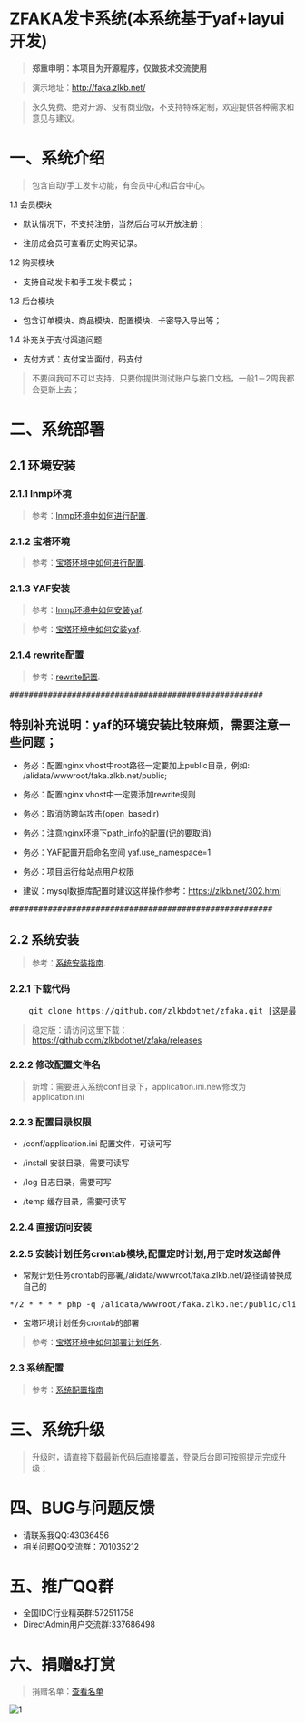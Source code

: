 # ZFAKA发卡系统(本系统基于yaf+layui开发)

>**郑重申明：本项目为开源程序，仅做技术交流使用**

>演示地址：http://faka.zlkb.net/

>永久免费、绝对开源、没有商业版，不支持特殊定制，欢迎提供各种需求和意见与建议。


# 一、系统介绍
>包含自动/手工发卡功能，有会员中心和后台中心。

1.1 会员模块
* 默认情况下，不支持注册，当然后台可以开放注册；

* 注册成会员可查看历史购买记录。
	
1.2 购买模块
* 支持自动发卡和手工发卡模式；

1.3 后台模块
* 包含订单模块、商品模块、配置模块、卡密导入导出等；
	
1.4 补充关于支付渠道问题
* 支付方式：支付宝当面付，码支付

>不要问我可不可以支持，只要你提供测试账户与接口文档，一般1－2周我都会更新上去；


# 二、系统部署

## 2.1 环境安装

### 2.1.1 lnmp环境
>参考：[lnmp环境中如何进行配置](https://github.com/zlkbdotnet/zfaka/wiki/lnmp%E7%8E%AF%E5%A2%83%E4%B8%AD%E5%A6%82%E4%BD%95%E8%BF%9B%E8%A1%8C%E9%85%8D%E7%BD%AE).

### 2.1.2 宝塔环境
>参考：[宝塔环境中如何进行配置](https://github.com/zlkbdotnet/zfaka/wiki/%E5%AE%9D%E5%A1%94%E7%8E%AF%E5%A2%83%E4%B8%AD%E5%A6%82%E4%BD%95%E8%BF%9B%E8%A1%8C%E9%85%8D%E7%BD%AE).

### 2.1.3 YAF安装
>参考：[lnmp环境中如何安装yaf](https://github.com/zlkbdotnet/zfaka/wiki/lnmp%E7%8E%AF%E5%A2%83%E4%B8%AD%E5%A6%82%E4%BD%95%E5%AE%89%E8%A3%85yaf).

>参考：[宝塔环境中如何安装yaf](https://github.com/zlkbdotnet/zfaka/wiki/%E5%AE%9D%E5%A1%94%E7%8E%AF%E5%A2%83%E4%B8%AD%E5%A6%82%E4%BD%95%E5%AE%89%E8%A3%85yaf).

### 2.1.4 rewrite配置
>参考：[rewrite配置](https://github.com/zlkbdotnet/zfaka/wiki/rewrite%E9%85%8D%E7%BD%AE).

<pre>#####################################################</pre> 

## 特别补充说明：yaf的环境安装比较麻烦，需要注意一些问题；

* 务必：配置nginx vhost中root路径一定要加上public目录，例如:  /alidata/wwwroot/faka.zlkb.net/public;

* 务必：配置nginx vhost中一定要添加rewrite规则

* 务必：取消防跨站攻击(open_basedir)

* 务必：注意nginx环境下path_info的配置(记的要取消)

* 务必：YAF配置开启命名空间 yaf.use_namespace=1

* 务必：项目运行给站点用户权限

* 建议：mysql数据库配置时建议这样操作参考：https://zlkb.net/302.html

<pre>#######################################################</pre> 

## 2.2 系统安装
>参考：[系统安装指南](https://github.com/zlkbdotnet/zfaka/wiki/%E7%B3%BB%E7%BB%9F%E5%AE%89%E8%A3%85%E6%8C%87%E5%8D%97).

### 2.2.1 下载代码
<pre>
	git clone https://github.com/zlkbdotnet/zfaka.git [这是最新测试版]
</pre> 

>稳定版：请访问这里下载：https://github.com/zlkbdotnet/zfaka/releases

### 2.2.2 修改配置文件名
>新增：需要进入系统conf目录下，application.ini.new修改为 application.ini

### 2.2.3 配置目录权限

* /conf/application.ini 配置文件，可读可写

* /install  安装目录，需要可读写

* /log      日志目录，需要可写

* /temp     缓存目录，需要可读写

### 2.2.4 直接访问安装

### 2.2.5 安装计划任务crontab模块,配置定时计划,用于定时发送邮件
* 常规计划任务crontab的部署,/alidata/wwwroot/faka.zlkb.net/路径请替换成自己的
<pre>
*/2 * * * * php -q /alidata/wwwroot/faka.zlkb.net/public/cli.php request_uri="/crontab/sendemail/index"
</pre> 	

* 宝塔环境计划任务crontab的部署
>参考：[宝塔环境中如何部署计划任务](https://github.com/zlkbdotnet/zfaka/wiki/%E5%AE%9D%E5%A1%94%E7%8E%AF%E5%A2%83%E4%B8%AD%E5%A6%82%E4%BD%95%E9%83%A8%E7%BD%B2%E8%AE%A1%E5%88%92%E4%BB%BB%E5%8A%A1).

### 2.3 系统配置
>参考：[系统配置指南](https://github.com/zlkbdotnet/zfaka/wiki/%E7%B3%BB%E7%BB%9F%E9%85%8D%E7%BD%AE%E6%8C%87%E5%8D%97)

# 三、系统升级
> 升级时，请直接下载最新代码后直接覆盖，登录后台即可按照提示完成升级；

# 四、BUG与问题反馈
* 请联系我QQ:43036456
* 相关问题QQ交流群：701035212
   
# 五、推广QQ群
* 全国IDC行业精英群:572511758   
* DirectAdmin用户交流群:337686498

# 六、捐赠&打赏
>捐赠名单：[查看名单](https://github.com/zlkbdotnet/zfaka/wiki/%E6%8D%90%E8%B5%A0%E5%90%8D%E5%8D%95)

![1](https://github.com/zlkbdotnet/zfaka/blob/master/public/res/images/pay/supportme.jpg)
